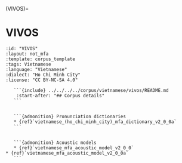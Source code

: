 
(VIVOS)=
# VIVOS

``````{corpus} VIVOS
:id: "VIVOS"
:layout: not_mfa
:template: corpus_template
:tags: Vietnamese
:language: "Vietnamese"
:dialect: "Ho Chi Minh City"
:license: "CC BY-NC-SA 4.0"

   ```{include} ../../../../corpus/vietnamese/vivos/README.md
    :start-after: "## Corpus details"
   ```


   ```{admonition} Pronunciation dictionaries
   * {ref}`vietnamese_(ho_chi_minh_city)_mfa_dictionary_v2_0_0a`
   ```


   ```{admonition} Acoustic models
   * {ref}`vietnamese_mfa_acoustic_model_v2_0_0`
* {ref}`vietnamese_mfa_acoustic_model_v2_0_0a`
   ```
``````
